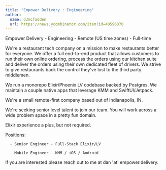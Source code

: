 ```yaml
---
title: "Empower Delivery : Engineering"
author:
  name: d3mcfadden
  url: https://news.ycombinator.com/item?id=40596070
---
```

Empower Delivery - Engineering - Remote (US time zones) - Full-time

We&#x27;re a restaurant tech company on a mission to make restaurants better for everyone. We offer a full end-to-end product that allows customers to run their own online ordering, process the orders using our kitchen suite and deliver the orders using their own dedicated fleet of drivers. We strive to give restaurants back the control they&#x27;ve lost to the third party middlemen.

We run a monorepo Elixir&#x2F;Phoenix LV codebase backed by Postgres. We maintain a couple native apps that leverage KMM and SwiftUI&#x2F;Jetpack.

We&#x27;re a small remote-first company based out of Indianapolis, IN.

We&#x27;re seeking senior level talent to join our team. You will work across a wide problem space in a pretty fun domain.

Elixir experience a plus, but not required.

Positions:

<pre><code>  - Senior Engineer - Full-Stack Elixir&#x2F;LV
  
  - Mobile Engineer - KMM &#x2F; iOS &#x2F; Android
</code></pre>
If you are interested please reach out to me at dan &#x27;at&#x27; empower.delivery.
